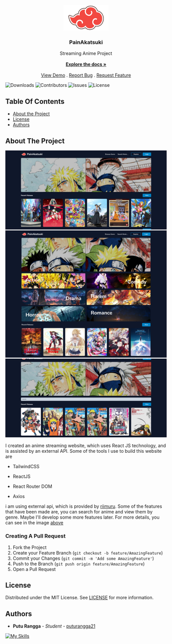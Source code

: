 <br/>
<p align="center">
  <a href="https://github.com/puturangga21/slicing-1">
    <img src="https://github.com/puturangga21/painakatsuki/blob/master/public/assets/img/logo.png" alt="Logo" width="140" height="80">
    
  </a>

  <h3 align="center">PainAkatsuki</h3>

  <p align="center">
    Streaming Anime Project
    <br/>
    <br/>
    <a href="https://github.com/puturangga21/slicing-1"><strong>Explore the docs »</strong></a>
    <br/>
    <br/>
    <a href="https://github.com/puturangga21/slicing-1">View Demo</a>
    .
    <a href="https://github.com/puturangga21/slicing-1/issues">Report Bug</a>
    .
    <a href="https://github.com/puturangga21/slicing-1/issues">Request Feature</a>
  </p>
</p>

![Downloads](https://img.shields.io/github/downloads/puturangga21/slicing-1/total) ![Contributors](https://img.shields.io/github/contributors/puturangga21/slicing-1?color=dark-green) ![Issues](https://img.shields.io/github/issues/puturangga21/slicing-1) ![License](https://img.shields.io/github/license/puturangga21/slicing-1) 

## Table Of Contents

* [About the Project](#about-the-project)
* [License](#license)
* [Authors](#authors)

## About The Project

![image](https://github.com/puturangga21/painakatsuki/blob/master/public/assets/page/home.png)
![image](https://github.com/puturangga21/painakatsuki/blob/master/public/assets/page/genre.png)
![image](https://github.com/puturangga21/painakatsuki/blob/master/public/assets/page/search.png)


I created an anime streaming website, which uses React JS technology, and is assisted by an external API. Some of the tools I use to build this website are

* TailwindCSS

* ReactJS

* React Router DOM

* Axios

i am using external api, which is provided by [riimuru](https://github.com/riimuru/gogoanime-api). Some of the features that have been made are, you can search for anime and view them by genre. Maybe I'll develop some more features later. For more details, you can see in the image [above](#about-the-project)

### Creating A Pull Request

1. Fork the Project
2. Create your Feature Branch (`git checkout -b feature/AmazingFeature`)
3. Commit your Changes (`git commit -m 'Add some AmazingFeature'`)
4. Push to the Branch (`git push origin feature/AmazingFeature`)
5. Open a Pull Request

## License

Distributed under the MIT License. See [LICENSE](https://github.com/puturangga21/slicing-1/blob/main/LICENSE.md) for more information.

## Authors

* **Putu Rangga** - *Student* - [puturangga21](https://github.com/puturangga21/)



[![My Skills](https://skillicons.dev/icons?i=react,html,css,tailwind)](https://skillicons.dev)
